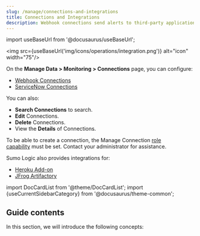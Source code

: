 ```yaml
---
slug: /manage/connections-and-integrations
title: Connections and Integrations
description: Webhook connections send alerts to third-party applications.
---
```


import useBaseUrl from '@docusaurus/useBaseUrl';

<img src={useBaseUrl('img/icons/operations/integration.png')} alt="icon" width="75"/>

On the **Manage Data \> Monitoring \> Connections** page, you can configure:

* [Webhook Connections](/docs/manage/connections-and-integrations/webhook-connections)
* [ServiceNow Connections](/docs/manage/connections-and-integrations/servicenow)

You can also:

* **Search Connections** to search. 
* **Edit** Connections. 
* **Delete** Connections. 
* View the **Details** of Connections. 

To be able to create a connection, the Manage Connection [role capability](../users-and-roles/roles/role-capabilities.md) must be set. Contact your administrator for assistance.

Sumo Logic also provides integrations for:

* [Heroku Add-on](sumo-logic-heroku.md)
* [JFrog Artifactory](jfrog-artifactory-integration.md)

import DocCardList from '@theme/DocCardList';
import {useCurrentSidebarCategory} from '@docusaurus/theme-common';

## Guide contents

In this section, we will introduce the following concepts:

<DocCardList items={useCurrentSidebarCategory().items}/>
